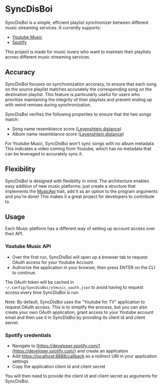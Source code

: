 # SyncDisBoi

SyncDisBoi is a simple, efficient playlist synchronizer between different music streaming services. It currently supports:
- [Youtube Music](https://music.youtube.com/)
- [Spotify](https://open.spotify.com/)

This project is made for music lovers who want to maintain their playlists across different music streaming services.

## Accuracy

SyncDisBoi focuses on synchronization accuracy, to ensure that each song on the source playlist matches accurately the corresponding song on the destination playlist. This feature is particularly useful for users who prioritize maintaining the integrity of their playlists and prevent ending up with weird remixes during synchronization.

SyncDisBoi verifies the following properties to ensure that the two songs match:
- Song name resemblance score ([Levenshtein distance](https://en.wikipedia.org/wiki/Levenshtein_distance))
- Album name resemblance score ([Levenshtein distance](https://en.wikipedia.org/wiki/Levenshtein_distance))

For Youtube Music, SyncDisBoi won't sync songs with no album metadata. This indicates a video coming from Youtube, which has no metadata that can be leveraged to accurately sync it.

## Flexibility

SyncDisBoi is designed with flexibility in mind. The architecture enables easy addition of new music platforms: just create a structure that implements the [MusicApi](https://github.com/SilentVoid13/SyncDisBoi/blob/master/src/music_api.rs#L15) trait, add it as an option to the program arguments and you're done!
This makes it a great project for developers to contribute to.

## Usage

Each Music platform has a different way of setting up account access over their API.

### Youtube Music API

- Over the first run, SyncDisBoi will open up a browser tab to request OAuth access for your Youtube Account.
- Authorize the application in your browser, then press ENTER on the CLI to continue.

The OAuth token will be cached in `~/.config/SyncDisBoi/ytmusic_oauth.json` to avoid having to request access every time SyncDisBoi is run.

Note: By default, SyncDisBoi uses the "Youtube for TV" application to request OAuth access. This is to simplify the process, but you can also create your own OAuth application, grant access to your Youtube account email and then use it in SyncDisBoi by providing its client id and client secret.

### Spotify credentials

- Navigate to [https://developer.spotify.com/](https://developer.spotify.com/)
  and create an application
- Add [https://localhost:8888/callback](https://localhost:8888/callback) as a
  redirect URI in your application settings
- Copy the application client id and client secret

You will then need to provide the client id and client secret as arguments for SyncDisBoi.
